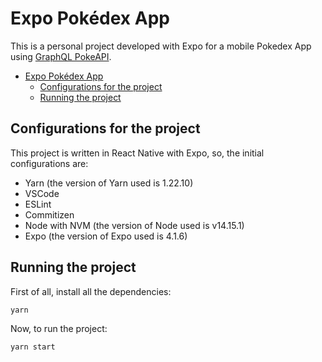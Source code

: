# Expo Pokédex App

This is a personal project developed with Expo for a mobile Pokedex App using [GraphQL PokeAPI](https://graphql-pokeapi.vercel.app/).

- [Expo Pokédex App](#expo-pokédex-app)
  - [Configurations for the project](#configurations-for-the-project)
  - [Running the project](#running-the-project)

## Configurations for the project

This project is written in React Native with Expo, so, the initial configurations are:

+ Yarn (the version of Yarn used is 1.22.10)
+ VSCode
+ ESLint
+ Commitizen
+ Node with NVM (the version of Node used is v14.15.1)
+ Expo (the version of Expo used is 4.1.6)

## Running the project

First of all, install all the dependencies:

```bash
yarn
```

Now, to run the project:

```bash
yarn start
```
